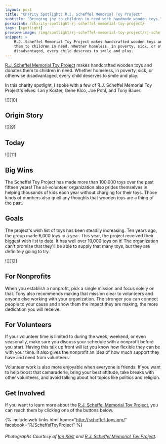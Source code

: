 ```yaml
---
layout: post
title: "Charity Spotlight: R.J. Scheffel Memorial Toy Project"
subtitle: "Bringing joy to children in need with handmade wooden toys."
permalink: /charity-spotlight-rj-scheffel-memorial-toy-project/
tags: [spotlight]
preview-image: /img/spotlight/rj-scheffel-memorial-toy-project/rj-scheffel-memorial-toy-project-.jpg
snippet: >
    R.J. Scheffel Memorial Toy Project makes handcrafted wooden toys and donates
    them to children in need. Whether homeless, in poverty, sick, or otherwise
    disadvantaged, every child deserves to smile and play.
---
```


[R.J. Scheffel Memorial Toy Project][1] makes handcrafted wooden toys and donates them to children in need. Whether homeless, in poverty, sick, or otherwise disadvantaged, every child deserves to smile and play.

In this charity spotlight, I spoke with a few of R.J. Scheffel Memorial Toy Project's elves: Larry Koster, Gene Klco, Joe Pohl, and Tony Bauer.

![][10]

## Origin Story



![][9]

## Today



![][11]

## Big Wins

The Scheffel Toy Project has made more than 100,000 toys over the past fifteen years! The all-volunteer organization also prides themselves in helping thousands of kids each year without charging for their toys. Those kinds of numbers also quell any thoughts that wooden toys are a thing of the past.

## Goals

The project's wish list of toys has been steadily increasing. Ten years ago, the group made 6,000 toys in a year. This year, the project received their biggest wish list to date. It has well over 10,000 toys on it! The organization can't promise that they'll be able to supply that many toys, but they are definitely going to try.

![][12]

## For Nonprofits

When you establish a nonprofit, pick a single mission and focus solely on that. Tony also recommends making that mission clear to volunteers and anyone else working with your organization. The stronger you can connect people to your cause and show them the impact they are making, the more dedication you will receive.

## For Volunteers

If your volunteer time is limited to during the week, weekend, or even seasonally, make sure you discuss your schedule with a nonprofit before you start. Having this talk up front will let you know how flexible they can be with your time. It also gives the nonprofit an idea of how much support they have and need from volunteers.

Volunteer work is also more enjoyable when everyone is friends. If you want to help boost that camaraderie, bring your best attitude, take breaks with other volunteers, and avoid talking about hot topics like politics and religion.

## Get Involved

If you want to learn more about the [R.J. Scheffel Memorial Toy Project][1], you can reach them by clicking one of the buttons below.

{% include web-links.html home="http://scheffel-toys.org/" facebook="RJScheffelToyProject" %}

###### Photographs Courtesy of [Ian Kast][2] and [R.J. Scheffel Memorial Toy Project][1].



[1]: http://scheffel-toys.org/ "R.J. Scheffel Memorial Toy Project Homepage"
[2]: https://twitter.com/MrIanKast "Ian Kast on Twitter"
